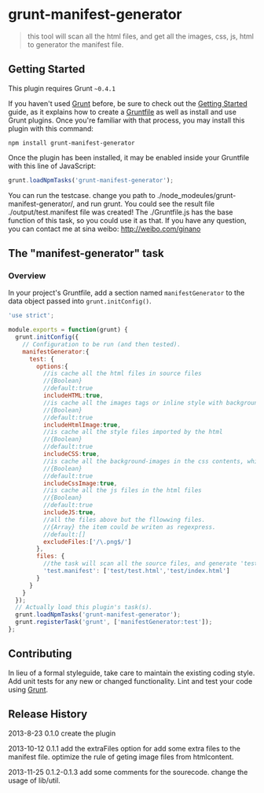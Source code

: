 grunt-manifest-generator
========================

>this tool will scan all the html files, and get all the images, css, js, html to generator the manifest file.

## Getting Started
This plugin requires Grunt `~0.4.1`

If you haven't used [Grunt](http://gruntjs.com/) before, be sure to check out the [Getting Started](http://gruntjs.com/getting-started) guide, as it explains how to create a [Gruntfile](http://gruntjs.com/sample-gruntfile) as well as install and use Grunt plugins. Once you're familiar with that process, you may install this plugin with this command:

```shell
npm install grunt-manifest-generator
```

Once the plugin has been installed, it may be enabled inside your Gruntfile with this line of JavaScript:

```js
grunt.loadNpmTasks('grunt-manifest-generator');
```

You can run the testcase. change you path to ./node_modeules/grunt-manifest-generator/, and run grunt. You could see the result file ./output/test.manifest file was created! The ./Gruntfile.js has the base function of this task, so you could use it as that. If you have any question, you can contact me at sina weibo: http://weibo.com/ginano
## The "manifest-generator" task

### Overview
In your project's Gruntfile, add a section named `manifestGenerator` to the data object passed into `grunt.initConfig()`.

```js
'use strict';

module.exports = function(grunt) {
  grunt.initConfig({
    // Configuration to be run (and then tested).
    manifestGenerator:{
      test: {
        options:{
          //is cache all the html files in source files
          //{Boolean}
          //default:true
          includeHTML:true,
          //is cache all the images tags or inline style with background-images in the  html files in source files
          //{Boolean}
          //default:true
          includeHtmlImage:true,
          //is cache all the style files imported by the html
          //{Boolean}
          //default:true
          includeCSS:true,
          //is cache all the background-images in the css contents, which were used by the  html files
          //{Boolean}
          //default:true
          includeCssImage:true,
          //is cache all the js files in the html files
          //{Boolean}
          //default:true
          includeJS:true,
          //all the files above but the fllowwing files.
          //{Array} the item could be writen as regexpress.
          //default:[]
          excludeFiles:['/\.png$/']
        },
        files: {
          //the task will scan all the source files, and generate 'test.manifest' file as the cache setting. 
          'test.manifest': ['test/test.html','test/index.html']
        }
      }
    }
  });
  // Actually load this plugin's task(s).
  grunt.loadNpmTasks('grunt-manifest-generator');
  grunt.registerTask('grunt', ['manifestGenerator:test']);
};
```


## Contributing
In lieu of a formal styleguide, take care to maintain the existing coding style. Add unit tests for any new or changed functionality. Lint and test your code using [Grunt](http://gruntjs.com/).

## Release History
2013-8-23 0.1.0 create the plugin

2013-10-12 0.1.1 add the extraFiles option for add some extra files to the manifest file. optimize the rule of geting image files from htmlcontent.

2013-11-25 0.1.2-0.1.3 add some comments for the sourecode. change the usage of lib/util.